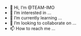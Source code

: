 - 👋 Hi, I’m @TEAM-IMO
- 👀 I’m interested in ...
- 🌱 I’m currently learning ...
- 💞️ I’m looking to collaborate on ...
- 📫 How to reach me ...

<!---
TEAM-IMO/TEAM-IMO is a ✨ special ✨ repository because its `README.md` (this file) appears on your GitHub profile.
You can click the Preview link to take a look at your changes.
--->
